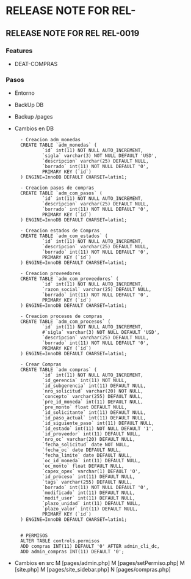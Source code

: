 # RELEASE NOTE FOR REL-

## RELEASE NOTE FOR REL REL-0019

### Features

- DEAT-COMPRAS

### Pasos

- Entorno
- BackUp DB
- Backup /pages
- Cambios en DB

        - Creacion adm_monedas
        CREATE TABLE `adm_monedas` (
                `id` int(11) NOT NULL AUTO_INCREMENT,
                `sigla` varchar(3) NOT NULL DEFAULT 'USD',
                `descripcion` varchar(25) DEFAULT NULL,
                `borrado` int(11) NOT NULL DEFAULT '0',
                PRIMARY KEY (`id`)
        ) ENGINE=InnoDB DEFAULT CHARSET=latin1;

        - Creacion pasos de compras
        CREATE TABLE `adm_com_pasos` (
                `id` int(11) NOT NULL AUTO_INCREMENT,
                `descripcion` varchar(25) DEFAULT NULL,
                `borrado` int(11) NOT NULL DEFAULT '0',
                PRIMARY KEY (`id`)
        ) ENGINE=InnoDB DEFAULT CHARSET=latin1;

        - Creacion estados de Compras
        CREATE TABLE `adm_com_estados` (
                `id` int(11) NOT NULL AUTO_INCREMENT,
                `descripcion` varchar(25) DEFAULT NULL,
                `borrado` int(11) NOT NULL DEFAULT '0',
                PRIMARY KEY (`id`)
        ) ENGINE=InnoDB DEFAULT CHARSET=latin1;  

        - Creacion proveedores
        CREATE TABLE `adm_com_proveedores` (
                `id` int(11) NOT NULL AUTO_INCREMENT,
                `razon_social` varchar(25) DEFAULT NULL,
                `borrado` int(11) NOT NULL DEFAULT '0',
                PRIMARY KEY (`id`)
        ) ENGINE=InnoDB DEFAULT CHARSET=latin1;      
        
        - Creacion procesos de compras
        CREATE TABLE `adm_com_procesos` (
                `id` int(11) NOT NULL AUTO_INCREMENT,
                #`sigla` varchar(3) NOT NULL DEFAULT 'USD',
                `descripcion` varchar(25) DEFAULT NULL,
                `borrado` int(11) NOT NULL DEFAULT '0',
                PRIMARY KEY (`id`)
        ) ENGINE=InnoDB DEFAULT CHARSET=latin1;

        - Crear Compras
        CREATE TABLE `adm_compras` (
                `id` int(11) NOT NULL AUTO_INCREMENT,
                `id_gerencia` int(11) NOT NULL,
                `id_subgerencia` int(11) DEFAULT NULL,
                `nro_solicitud` varchar(20) NOT NULL,
                `concepto` varchar(255) DEFAULT NULL,
                `pre_id_moneda` int(11) DEFAULT NULL,
                `pre_monto` float DEFAULT NULL,
                `id_solicitante` int(11) DEFAULT NULL,
                `id_paso_actual` int(11) DEFAULT NULL,
                `id_siguiente_paso` int(11) DEFAULT NULL,
                `id_estado` int(11) NOT NULL DEFAULT '1',
                `id_proveedor` int(11) DEFAULT NULL,
                `nro_oc` varchar(20) DEFAULT NULL,
                `fecha_solicitud` date NOT NULL,
                `fecha_oc` date DEFAULT NULL,
                `fecha_limite` date DEFAULT NULL,
                `oc_id_moneda` int(11) DEFAULT NULL,
                `oc_monto` float DEFAULT NULL,
                `capex_opex` varchar(1) DEFAULT 'O',
                `id_proceso` int(11) DEFAULT NULL,
                `tags` varchar(255) DEFAULT NULL,
                `borrado` int(11) NOT NULL DEFAULT '0',
                `modificado` int(11) DEFAULT NULL,
                `modif_user` int(11) DEFAULT NULL,
                `plazo_unidad` int(11) DEFAULT NULL,
                `plazo_valor` int(11) DEFAULT NULL,
                PRIMARY KEY (`id`)
        ) ENGINE=InnoDB DEFAULT CHARSET=latin1;


        # PERMISOS
        ALTER TABLE controls.permisos
        ADD compras INT(11) DEFAULT '0' AFTER admin_cli_dc,
        ADD admin_compras INT(11) DEFAULT '0';


- Cambios en src
    M [pages/admin.php]
    M [pages/setPermiso.php]
    M [site.php]
    M [pages/site_sidebar.php]
    N [pages/compras.php]
